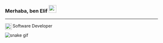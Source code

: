 ### Merhaba, ben Elif  <img src="https://media.giphy.com/media/hvRJCLFzcasrR4ia7z/giphy.gif" width="25px">
---------------------------------------------------------

Software Developer <a href="https://www.linkedin.com/in/elif-gizem-uzgur/">
  <img align="left" alt="Elif' LinkedIN" width="22px" src="https://raw.githubusercontent.com/peterthehan/peterthehan/master/assets/linkedin.svg" />
</a>

![snake gif](https://github.com/YOUR_USERNAME/YOUR_USERNAME/blob/output/github-contribution-grid-snake.gif)


